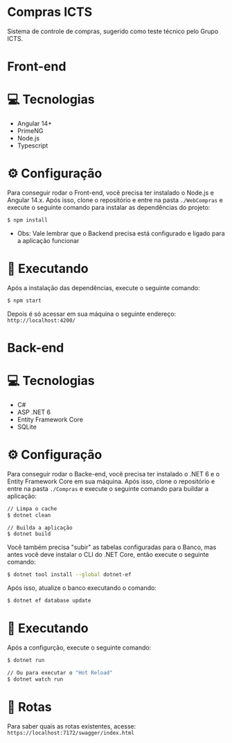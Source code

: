 # Compras ICTS

Sistema de controle de compras, sugerido como teste técnico pelo Grupo ICTS.

# Front-end

# 💻 Tecnologias
* Angular 14+
* PrimeNG
* Node.js
* Typescript

# ⚙ Configuração
Para conseguir rodar o Front-end, você precisa ter instalado o Node.js e Angular 14.x.
Após isso, clone o repositório e entre na pasta `./WebCompras` e execute o seguinte comando para instalar as dependências do projeto:

``` bash
$ npm install
```
* Obs: Vale lembrar que o Backend precisa está configurado e ligado para a aplicação funcionar

# 🚀 Executando
Após a instalação das dependências, execute o seguinte comando:

``` bash
$ npm start
```

Depois é só acessar em sua máquina o seguinte endereço: `http://localhost:4200/`

# Back-end

# 💻 Tecnologias
* C#
* ASP .NET 6
* Entity Framework Core
* SQLite

# ⚙ Configuração
Para conseguir rodar o Backe-end, você precisa ter instalado o .NET 6 e o Entity Framework Core em sua máquina.
Após isso, clone o repositório e entre na pasta `./Compras` e execute o seguinte comando para buildar a aplicação:

``` bash
// Limpa o cache
$ dotnet clean

// Builda a aplicação
$ dotnet build
```

Você também precisa "subir" as tabelas configuradas para o Banco, mas antes você deve instalar o CLI do .NET Core, então execute o seguinte comando:

``` bash
$ dotnet tool install --global dotnet-ef
```

Após isso, atualize o banco executando o comando:

``` bash
$ dotnet ef database update
```


# 🚀 Executando
Após a configurção, execute o seguinte comando:

``` bash
$ dotnet run

// Ou para executar o "Hot Reload"
$ dotnet watch run

```

# 🔀 Rotas
Para saber quais as rotas existentes, acesse: `https://localhost:7172/swagger/index.html`
